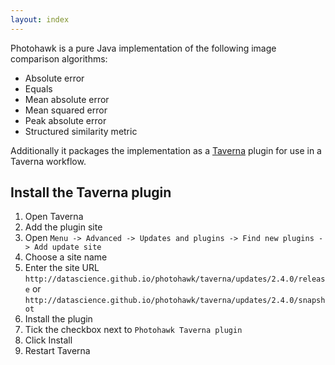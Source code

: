 ```yaml
---
layout: index
---
```


Photohawk is a pure Java implementation of the following image comparison algorithms:

* Absolute error
* Equals
* Mean absolute error
* Mean squared error
* Peak absolute error
* Structured similarity metric

Additionally it packages the implementation as a [Taverna](http://www.taverna.org.uk/) plugin for use in a Taverna workflow.

## Install the Taverna plugin

1. Open Taverna
2. Add the plugin site
  1. Open `Menu -> Advanced -> Updates and plugins -> Find new plugins -> Add update site`
  2. Choose a site name
  3. Enter the site URL `http://datascience.github.io/photohawk/taverna/updates/2.4.0/release` or `http://datascience.github.io/photohawk/taverna/updates/2.4.0/snapshot`
3. Install the plugin
  1. Tick the checkbox next to `Photohawk Taverna plugin`
  2. Click Install
4. Restart Taverna